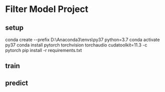 # Filter Model Project

## setup
conda create --prefix D:\Anaconda3\envs\py37 python=3.7
conda activate py37
conda install pytorch torchvision torchaudio cudatoolkit=11.3 -c pytorch
pip install -r requirements.txt

## train

## predict